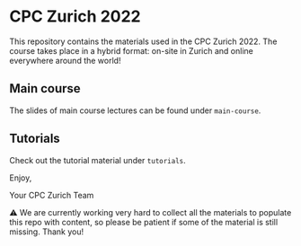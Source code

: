 # CPC Zurich 2022
This repository contains the materials used in the CPC Zurich 2022. The course takes place in a hybrid format: on-site in Zurich and online everywhere around the world!

## Main course

The slides of main course lectures can be found under `main-course`.

## Tutorials

Check out the tutorial material under `tutorials`.



Enjoy,

Your CPC Zurich Team



⚠️ We are currently working very hard to collect all the materials to populate this repo with content, so please be patient if some of the material is still missing. Thank you!
